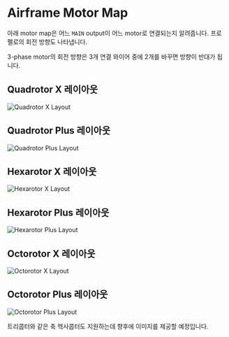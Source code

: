 # Airframe Motor Map

아래 motor map은 어느 `MAIN` output이 어느 motor로 연결되는지 알려줍니다. 프로펠로의 회전 방향도 나타냅니다.

<aside class="tip">
3-phase motor의 회전 방향은 3개 연결 와이어 중에 2개를 바꾸면 방향이 반대가 됩니다.
</aside>

## Quadrotor X 레이아웃

![Quadrotor X Layout](images/motor_map/quadrotor_x_assignment.png)

## Quadrotor Plus 레이아웃

![Quadrotor Plus Layout](images/motor_map/quadrotor_plus_assignment.png)

## Hexarotor X 레이아웃

![Hexarotor X Layout](images/motor_map/hexarotor_x_assignment.png)

## Hexarotor Plus 레이아웃

![Hexarotor Plus Layout](images/motor_map/hexarotor_plus_assignment.png)

## Octorotor X 레이아웃

![Octorotor X Layout](images/motor_map/octorotor_x_assignment.png)

## Octorotor Plus 레이아웃

![Octorotor Plus Layout](images/motor_map/octorotor_plus_assignment.png)

<aside class="todo">
트리콥터와 같은 축 헥사콥터도 지원하는데 향후에 이미지를 제공할 예정입니다.
</aside>
